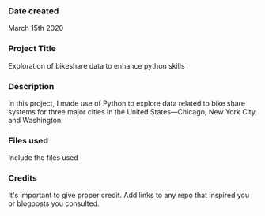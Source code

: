 ### Date created
March 15th 2020

### Project Title
Exploration of bikeshare data to enhance python skills

### Description
In this project, I made use of Python to explore data related to bike share systems for three major cities in the United States—Chicago, New York City, and Washington.

### Files used
Include the files used

### Credits
It's important to give proper credit. Add links to any repo that inspired you or blogposts you consulted.

